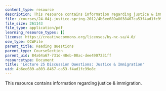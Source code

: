 ```yaml
---
content_type: resource
description: This resource contains information regarding justice & immigration.
file: /courses/24-04j-justice-spring-2012/4b6ee689a8038467ca53f4ad1fc99e8c_MIT24_04JS12_disc25.pdf
file_size: 261143
file_type: application/pdf
learning_resource_types: []
license: https://creativecommons.org/licenses/by-nc-sa/4.0/
ocw_type: OCWFile
parent_title: Reading Questions
parent_type: CourseSection
parent_uid: 84a64a67-731d-48eb-00ac-dee4907231ff
resourcetype: Document
title: 'Lecture 25 Discussion Questions: Justice & Immigration'
uid: 4b6ee689-a803-8467-ca53-f4ad1fc99e8c
---
```

This resource contains information regarding justice & immigration.